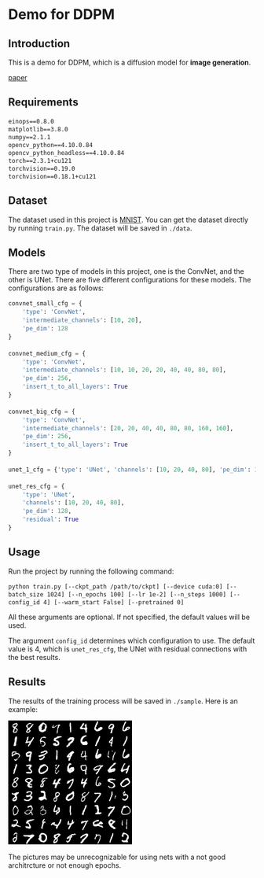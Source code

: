 # Demo for DDPM

## Introduction

This is a demo for DDPM, which is a diffusion model for **image generation**. 

[paper](https://arxiv.org/abs/2006.11239)

## Requirements

```
einops==0.8.0
matplotlib==3.8.0
numpy==2.1.1
opencv_python==4.10.0.84
opencv_python_headless==4.10.0.84
torch==2.3.1+cu121
torchvision==0.19.0
torchvision==0.18.1+cu121
```

## Dataset

The dataset used in this project is [MNIST](http://yann.lecun.com/exdb/mnist/). You can get the dataset directly by running `train.py`. The dataset will be saved in `./data`.

## Models

There are two type of models in this project, one is the ConvNet, and the other is UNet. There are five different configurations for these models. The configurations are as follows:

```python
convnet_small_cfg = {
    'type': 'ConvNet',
    'intermediate_channels': [10, 20],
    'pe_dim': 128
}

convnet_medium_cfg = {
    'type': 'ConvNet',
    'intermediate_channels': [10, 10, 20, 20, 40, 40, 80, 80],
    'pe_dim': 256,
    'insert_t_to_all_layers': True
}

convnet_big_cfg = {
    'type': 'ConvNet',
    'intermediate_channels': [20, 20, 40, 40, 80, 80, 160, 160],
    'pe_dim': 256,
    'insert_t_to_all_layers': True
}

unet_1_cfg = {'type': 'UNet', 'channels': [10, 20, 40, 80], 'pe_dim': 128}

unet_res_cfg = {
    'type': 'UNet',
    'channels': [10, 20, 40, 80],
    'pe_dim': 128,
    'residual': True
}
```

## Usage

Run the project by running the following command:

```
python train.py [--ckpt_path /path/to/ckpt] [--device cuda:0] [--batch_size 1024] [--n_epochs 100] [--lr 1e-2] [--n_steps 1000] [--config_id 4] [--warm_start False] [--pretrained 0]
```

All these arguments are optional. If not specified, the default values will be used.

The argument `config_id` determines which configuration to use. The default value is 4, which is `unet_res_cfg`, the UNet with residual connections with the best results.

## Results

The results of the training process will be saved in `./sample`. Here is an example:

![example](./assets/sample.png)

The pictures may be unrecognizable for using nets with a not good architrcture or not enough epochs.

